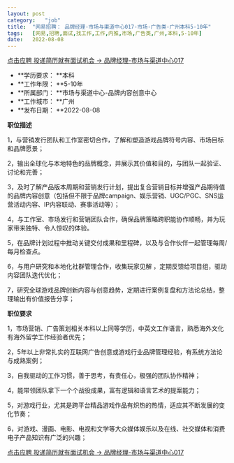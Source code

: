 ```yaml
---
layout:	post
category:	"job"
title:	"网易招聘： 品牌经理-市场与渠道中心017-市场-广告类-广州本科5-10年"
tags:	[网易,招聘,面试,找工作,工作,内推,市场,广告类,广州,本科,5-10年]
date:	2022-08-08
---
```


[点击应聘 投递简历就有面试机会 ->   品牌经理-市场与渠道中心017](http://mobile.bole.netease.com/bole/boleDetail?id=38610&employeeId=346f03c3cda5f04c&key=all)



- **学历要求： **本科
- **工作年限： **5-10年
- **所属部门： **市场与渠道中心-品牌内容创意中心
- **工作城市： **广州
- **发布日期： **2022-08-08



**职位描述**

1，与营销发行团队和工作室密切合作，了解和塑造游戏品牌符号内容、市场目标和品牌愿景；

2，输出全球化与本地特色的品牌概念，并展示其价值和目的，与团队一起验证、讨论和完善；

3，及时了解产品版本周期和营销发行计划，提出复合营销目标并增强产品期待值的品牌内容创意（包括但不限于品牌campaign、娱乐营销、UGC/PGC、SNS运营活动内容、IP内容联动、赛事活动等）；

4，与工作室、市场发行和营销团队合作，确保品牌策略跨职能协作顺畅，并为玩家带来独特、令人惊叹的体验。

5，在品牌计划过程中推动关键交付成果和里程碑，以及与合作伙伴一起管理每周/每月检查点。

6，与用户研究和本地化社群管理合作，收集玩家见解 ，定期反馈给项目组，驱动内容团队迭代优化；

7，研究全球游戏品牌创新内容与创意趋势，定期进行案例复盘和方法论总结，整理输出有价值报告分享；



**职位要求**

1，市场营销、广告策划相关本科以上同等学历，中英文工作语言，熟悉海外文化有海外留学工作经验者优先；

2，5年以上非常扎实的互联网广告创意或游戏行业品牌管理经验，有系统方法论与成熟案例；

3，自我驱动的工作习惯，善于思考，有责任心，极强的团队协作精神；

4，能带领团队拿下一个个战役成果，富有逻辑和语言艺术的提案能力；

5，对游戏行业，尤其是跨平台精品游戏作品有炽热的热情，适应其不断发展的变化节奏；

6，对游戏、漫画、电影、电视和文学等大众媒体娱乐以及在线、社交媒体和消费电子产品知识有广泛的兴趣；



[点击应聘 投递简历就有面试机会 ->   品牌经理-市场与渠道中心017](http://mobile.bole.netease.com/bole/boleDetail?id=38610&employeeId=346f03c3cda5f04c&key=all)